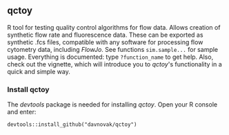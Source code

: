 ## qctoy

R tool for testing quality control algorithms for flow data. Allows creation of synthetic flow rate and fluorescence data. These can be exported as synthetic .fcs files, compatible with any software for processing flow cytometry data, including *FlowJo*. See functions ``sim.sample...`` for sample usage. Everything is documented: type ``?function_name`` to get help. Also, check out the vignette, which will introduce you to *qctoy*'s functionality in a quick and simple way.

### Install qctoy

The *devtools* package is needed for installing *qctoy*. Open your R console and enter:

```devtools::install_github("davnovak/qctoy")```
